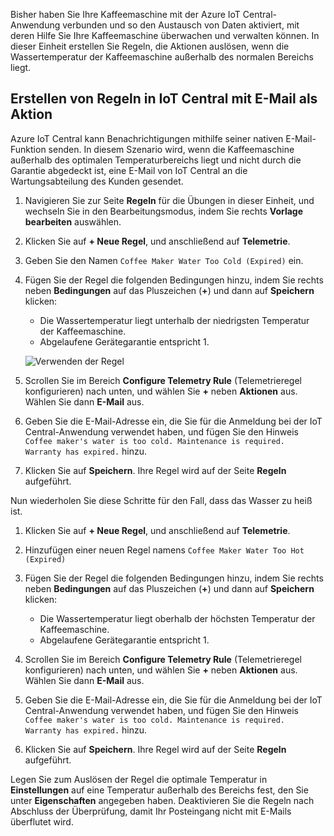 Bisher haben Sie Ihre Kaffeemaschine mit der Azure IoT Central-Anwendung verbunden und so den Austausch von Daten aktiviert, mit deren Hilfe Sie Ihre Kaffeemaschine überwachen und verwalten können. In dieser Einheit erstellen Sie Regeln, die Aktionen auslösen, wenn die Wassertemperatur der Kaffeemaschine außerhalb des normalen Bereichs liegt. 

## <a name="create-rules-in-iot-central-with-email-as-the-action"></a>Erstellen von Regeln in IoT Central mit E-Mail als Aktion

Azure IoT Central kann Benachrichtigungen mithilfe seiner nativen E-Mail-Funktion senden. In diesem Szenario wird, wenn die Kaffeemaschine außerhalb des optimalen Temperaturbereichs liegt und nicht durch die Garantie abgedeckt ist, eine E-Mail von IoT Central an die Wartungsabteilung des Kunden gesendet.

1. Navigieren Sie zur Seite **Regeln** für die Übungen in dieser Einheit, und wechseln Sie in den Bearbeitungsmodus, indem Sie rechts **Vorlage bearbeiten** auswählen. 
1. Klicken Sie auf **+ Neue Regel**, und anschließend auf **Telemetrie**. 

1. Geben Sie den Namen `Coffee Maker Water Too Cold (Expired)` ein.

1. Fügen Sie der Regel die folgenden Bedingungen hinzu, indem Sie rechts neben **Bedingungen** auf das Pluszeichen (**+**) und dann auf **Speichern** klicken:      
    - Die Wassertemperatur liegt unterhalb der niedrigsten Temperatur der Kaffeemaschine.
    - Abgelaufene Gerätegarantie entspricht 1.

    ![Verwenden der Regel](../media/5-flow-a.png)

1. Scrollen Sie im Bereich **Configure Telemetry Rule** (Telemetrieregel konfigurieren) nach unten, und wählen Sie **+** neben **Aktionen** aus. Wählen Sie dann **E-Mail** aus.

1. Geben Sie die E-Mail-Adresse ein, die Sie für die Anmeldung bei der IoT Central-Anwendung verwendet haben, und fügen Sie den Hinweis `Coffee maker's water is too cold. Maintenance is required.  Warranty has expired.` hinzu.

1. Klicken Sie auf **Speichern**. Ihre Regel wird auf der Seite **Regeln** aufgeführt.

Nun wiederholen Sie diese Schritte für den Fall, dass das Wasser zu heiß ist. 

1. Klicken Sie auf **+ Neue Regel**, und anschließend auf **Telemetrie**.

1. Hinzufügen einer neuen Regel namens `Coffee Maker Water Too Hot (Expired)`

1. Fügen Sie der Regel die folgenden Bedingungen hinzu, indem Sie rechts neben **Bedingungen** auf das Pluszeichen (**+**) und dann auf **Speichern** klicken:      
    - Die Wassertemperatur liegt oberhalb der höchsten Temperatur der Kaffeemaschine.
    - Abgelaufene Gerätegarantie entspricht 1.

1. Scrollen Sie im Bereich **Configure Telemetry Rule** (Telemetrieregel konfigurieren) nach unten, und wählen Sie **+** neben **Aktionen** aus. Wählen Sie dann **E-Mail** aus.

1. Geben Sie die E-Mail-Adresse ein, die Sie für die Anmeldung bei der IoT Central-Anwendung verwendet haben, und fügen Sie den Hinweis `Coffee maker's water is too cold. Maintenance is required.  Warranty has expired.` hinzu.

1. Klicken Sie auf **Speichern**. Ihre Regel wird auf der Seite **Regeln** aufgeführt.

Legen Sie zum Auslösen der Regel die optimale Temperatur in **Einstellungen** auf eine Temperatur außerhalb des Bereichs fest, den Sie unter **Eigenschaften** angegeben haben. Deaktivieren Sie die Regeln nach Abschluss der Überprüfung, damit Ihr Posteingang nicht mit E-Mails überflutet wird.